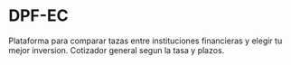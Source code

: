 # DPF-EC
Plataforma para comparar tazas entre instituciones financieras y elegir tu mejor inversion. Cotizador general segun la tasa y plazos.
